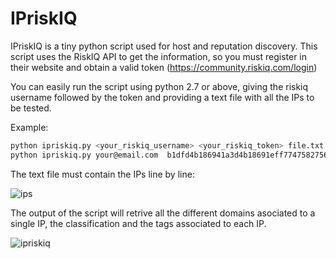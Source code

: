 # IPriskIQ
IPriskIQ is a tiny python script used for host and reputation discovery.
This script uses the RiskIQ API to get the information, so you must register in their website and obtain a valid token (https://community.riskiq.com/login)

You can easily run the script using python 2.7 or above, giving the riskiq username followed by the token and providing a text file with all the IPs to be tested.

Example:
```sh
python ipriskiq.py <your_riskiq_username> <your_riskiq_token> file.txt
python ipriskiq.py your@email.com  b1dfd4b186941a3d4b18691eff7747582756d4b1869de120b3 ips.txt
```

The text file must contain the IPs line by line:

![ips](https://user-images.githubusercontent.com/36700364/100539880-c84dd200-3239-11eb-9152-db6b56584e94.png)


The output of the script will retrive all the different domains asociated to a single IP, the classification and the tags associated to each IP.

![ipriskiq](https://user-images.githubusercontent.com/36700364/100539798-20d09f80-3239-11eb-9177-0429cbc20fff.png)

